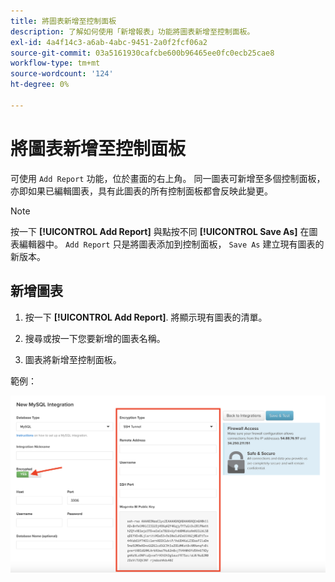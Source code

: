 ```yaml
---
title: 將圖表新增至控制面板
description: 了解如何使用「新增報表」功能將圖表新增至控制面板。
exl-id: 4a4f14c3-a6ab-4abc-9451-2a0f2fcf06a2
source-git-commit: 03a5161930cafcbe600b96465ee0fc0ecb25cae8
workflow-type: tm+mt
source-wordcount: '124'
ht-degree: 0%

---
```


# 將圖表新增至控制面板

可使用 `Add Report` 功能，位於畫面的右上角。 同一圖表可新增至多個控制面板，亦即如果已編輯圖表，具有此圖表的所有控制面板都會反映此變更。

>[!NOTE]
>
>按一下 **[!UICONTROL Add Report]** 與點按不同 **[!UICONTROL Save As]** 在圖表編輯器中。 `Add Report` 只是將圖表添加到控制面板， `Save As` 建立現有圖表的新版本。

## 新增圖表

1. 按一下 **[!UICONTROL Add Report]**. 將顯示現有圖表的清單。

1. 搜尋或按一下您要新增的圖表名稱。

1. 圖表將新增至控制面板。

範例：

![新增圖表](../../assets/sql-integration-encrypted-yes.png)
